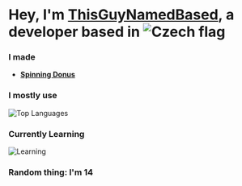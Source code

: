 # Hey, I'm [ThisGuyNamedBased](https://github.com/ThisGuyNamedBased), a developer based in ![Czech flag](https://i.imgur.com/6CCE8Mv.png)

### **I made**

- [**Spinning Donus**](https://github.com/ThisGuyNamedBased/Spinning-Donus) 

### **I mostly use**

![Top Languages](https://github-readme-stats.vercel.app/api/top-langs/?username=ThisGuyNamedBased&layout=compact&theme=radical)

###  **Currently Learning**

![Learning](https://img.shields.io/badge/Reverse%20Engineering-%23FF5722.svg?style=for-the-badge)


### Random thing: I'm 14
